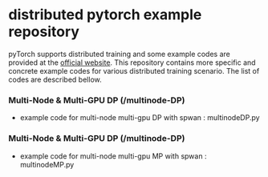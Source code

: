 # distributed pytorch example repository

pyTorch supports distributed training and some example codes are provided at the [official website](https://pytorch.org/tutorials/intermediate/dist_tuto.html).
This repository contains more specific and concrete example codes for various distributed training scenario. The list of codes are described bellow.

### Multi-Node & Multi-GPU DP (/multinode-DP)
- example code for multi-node multi-gpu DP with spwan : multinodeDP.py

### Multi-Node & Multi-GPU DP (/multinode-DP)
- example code for multi-node multi-gpu MP with spwan : multinodeMP.py
